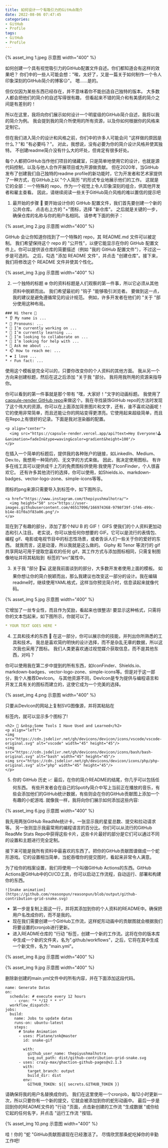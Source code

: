 ```yaml
---
title: 如何设计一个有吸引力的GitHub简介
date: 2022-08-06 07:47:45
categories:
- GitHub
- Profile
tags:
- GitHub
- Profile
---
```


{% asset_img 1.jpeg 示意图 width="400" %}

如何创建一个具有视觉吸引力的GitHub配置文件自述。你们都知道会有这样的效果吧？
你们中的一些人可能会想："唉，太好了，又是一篇关于如何制作一个令人印象深刻的GitHub简介的博客😑"。
嗯......是的。

<!--more-->

但仅仅因为某些东西已经存在，并不意味着你不能创造自己独特的版本。
大多数人都会把他们的简介的自述写得很有趣，
但看起来不错的简介和有美感的简介之间是有差别的！

所以在这里，我将向你们展示如何设计一个明星级的GitHub简介自述，我将以我的简介为例。
我会提到我的简介所使用的所有资源，以及你如何根据你的风格来定制它。

但在我们进入简介的设计和风格之前，你们中的许多人可能会问 "这样做的原因是什么？"和 "有必要吗？"。
对此，我想说，没有必要为你的简介设计风格并使其独特。
不创建readme简介没有什么大的坏处，但肯定有很多好处。

每个人都把GitHub当作他们项目的储藏室，只是简单地使用它的设计，也就是源代码控制，以及与他人合作开展项目或为开源做贡献。
但在2020年，当GitHub发布了创建我们自己独特的readme profile的新功能时，它为开发者和艺术家提供了一种方式，在GitHub上以 "个人简历 "的形式专业地展示他们的工作。
这就是它的全部：一个特殊的 repo，作为一个视觉上令人印象深刻的组合，供其他开发者和雇主查看。
因此，请继续阅读一些关于GitHub简介风格的难以置信的提示吧

1. 最开始的步骤 🐤
要开始设计你的 GitHub 配置文件，我们首先要创建一个新的公共仓库。
点击右上方的 "+"图标，选择 "新仓库"。
之后就是关键的一步，确保仓库的名称与你的用户名相同。
请参考下面的例子：

{% asset_img 2.jpg 示意图 width="400" %}

GitHub 会让你知道你找到了一个特殊的 repo，其 README.md 文件可以被定制。
我们希望保持这个 repo 的 "公开性"，以便它能显示在你的 GitHub 配置文件上。你可以提供该仓库的简要描述（例如 "我的 GitHub 配置文件"），不过这一步是可选的。
之后，勾选 "添加 README 文件"，并点击 "创建仓库"。接下来，我们将修改这个 README 文件并使其个性化。

{% asset_img 3.jpg 示意图 width="400" %}

2. 一个独特的标题 ❄️
你的资料标题是人们观察的第一件事，所以它必须从其他资料中脱颖而出。
我们希望最初的 "钩子 "能够吸引浏览者。
要做到这一点，我的建议是避免遵循常见的设计规范。
例如，许多开发者在他们的 "关于 "部分使用这种布局。

```
### Hi there 👋
* 👂 My name is ...
* 👩 Pronouns: ...
* 🔭 I’m currently working on ...
* 🌱 I’m currently learning ...
* 🤝 I’m looking to collaborate on ...
* 🤔 I’m looking for help with ...
* 💬 Ask me about ...
* 📫 How to reach me: ...
* ❤️ I love ...
* ⚡ Fun fact: ...
```

使用这个模板是完全可以的，只要你改变你的个人资料的其他方面。
我从另一个方向来创建标题，然后在这之后添加 "关于我 "部分。
我将用我所用的资源来指导你。

你可以看到的第一件事就是那个带有 "嘿，大家好！"文字的动画标题。
我使用了[capsule-render GitHub repo](https://github.com/kyechan99/capsule-render)来做这个。我在寻找装饰GitHub repo的方法时发现了这个伟大的资源。你可以在上面添加背景图片和文字，还有，谁不喜欢动画呢！它的使用非常简单，而且还能让你的网站变得更漂亮。它使用起来超级简单，而且在Repo上有很好的记录。下面是我对渲染器的配置。

```
<p align="center">
  <img src="https://capsule-render.vercel.app/api?text=Hey Everyone!🕹️&animation=fadeIn&type=waving&color=gradient&height=100"/>
</p>
```

在插入一个简单的标题后，提供我的各种账户的链接，如LinkedIn、Medium、Dev.to，我想用一种简约的、无文字的方式来做。
因此，我决定使用图标。
有许多在线工具可以提供成千上万的免费图标供使用:我使用了IconFinder，个人很喜欢它。
还有许多其他流行的选择，你可以使用，如Shields.io、markdown-badges、vector-logo-zone、simple-icons等等。

图标的png来源只需要导入到<img>标签中，如下图所示。

```
<a href="https://www.instagram.com/thepiyushmalhotra/">
  <img height="50" src="https://user-images.githubusercontent.com/46517096/166974368-9798f39f-1f46-499c-b14e-81f0a3f83a06.png"/>
</a>
```

现在到了有趣的部分，添加了那个NIU B 的 GIF！
GIFS 使我们的个人资料更加动态和引人注目。
老实说，你可以放任何你想要的 GIF。它可以是流行的表情包、编程 gif、电影或电视节目中的标志性场景，或者告诉人们一些关于你的爱好的东西。
就我而言，这是动漫，所以我就是这么做的。 Giphy 和 Tenor 等流行的 gif 共享网站可用于提取您喜欢的任何 gif，其工作方式与添加图标相同，只需复制图像地址并将其粘贴到 <img> 标签的“src”属性中。

3. 关于我 "部分 👨💻
这是我前面谈到的部分，大多数开发者使用上面的模板。
如果你想让你的简介脱颖而出，那么我建议也改变这一部分的设计。我在编辑readme时，继续使用YAML格式，这样当你预览简介时，信息读起来就像代码。

{% asset_img 5.jpg 示意图 width="400" %}

它增加了一丝专业性，而且作为奖励，看起来也很整洁! 要显示这种格式，只需将你的文本包起来，如下图所示，你就可以了。

```yaml
* YOUR TEXT GOES HERE *
```

4. 工具和技术的东西 🧰
在这一部分，你可以展示你的技能，并列出你所熟悉的工具和技术。
我总是喜欢简约明快的设计选择，而不是杂乱无章的数据，所以这次我也采用了图标。
我们人类更喜欢通过视觉媒介获取信息，而不是其他东西，对吗？

你可以使用我在第二步中提到的所有东西，如IconFinder、Shields.io、markdown-badges、vector-logo-zone、simple-icons等。但是对于这一部分，我个人推荐DevIcon。
与其他资源不同，DevIcon是专为提供与编程语言和开发工具有关的图标而建立的，这使它成为一个完美的选择。

{% asset_img 4.png 示意图 width="400" %}

只要从DevIcon的网站上复制SVG图像源，并将其粘贴在<p>标签内，就可以显示多个图标了!

```
<h2> 🚀 &nbsp;Some Tools I Have Used and Learned</h2>
<p align="left">
<img src="https://cdn.jsdelivr.net/gh/devicons/devicon/icons/vscode/vscode-original.svg" alt="vscode" width="45" height="45"/>
<img src="https://cdn.jsdelivr.net/gh/devicons/devicon/icons/bash/bash-original.svg" alt="bash" width="45" height="45"/>
<img src="https://cdn.jsdelivr.net/gh/devicons/devicon/icons/php/php-original.svg" alt="php" width="45" height="45"/>
</p>
```

5. 你的 GitHub 历史 📈
最后，在你的简介README的结尾，你几乎可以包括任何东西。
有些开发者会在自己的Spotify简介中写上当前正在播放的音乐，有些会添加他们的GitHub统计数据，有些则会在你的GitHub贡献图上添加一个有趣的小蛇游戏.
就像我一样，我将向你们展示如何添加这些内容:

{% asset_img 6.jpg 示意图 width="400" %}

我先用两张GitHub ReadMe统计卡。一张显示我的星星总数、提交和拉动请求等。
另一张则显示我最常用的编程语言的百分比。你们可以从流行的GitHub ReadMe Stats Repo中获得这些卡片，这些卡片最好的部分是它们可以通过不同的设置和主题进行完全定制。

接下来可能是我所有资料中最喜欢的东西了。把你的GitHub贡献图谱做成一个蛇形游戏。它的设置相当简单，当蛇吞噬你的提交图时，看起来非常令人满意。

为了给你的档案设置，我们将使用一个叫做GitHub Actions的东西。GitHub Actions是GitHub中的CI/CD工具，你可以启动工作流程，自动运行、部署和构建你的东西。

```
![Snake animation](https://github.com/reasonpun/reasonpun/blob/output/github-contribution-grid-snake.svg)
```

 * 第一步是复制上面这一行，并将其添加到你的个人资料的README中。确保把用户名改成你的，而不是我的。
 * 现在我们需要创建一个GitHub工作流，这样蛇形动画中的贡献图就会根据我们将要设置的cronjob进行更新。
 * 进入README仓库的 "行动 "标签，创建一个新的工作流。这将在你的版本库中生成一个新的文件夹，名为".github/workflows"，之后，它将在其中生成一个新文件，名为 "main.yml"。

{% asset_img 8.jpg 示意图 width="400" %}

{% asset_img 9.jpg 示意图 width="400" %}

删除新创建的main.yml文件中的所有内容，并在下面添加这段代码。

```
name: Generate Datas
on:
  schedule: # execute every 12 hours
    - cron: "* */12 * * *"
  workflow_dispatch:
jobs:
  build:
    name: Jobs to update datas
    runs-on: ubuntu-latest
    steps:
      # Snake Animation
      - uses: Platane/snk@master
        id: snake-gif

        with:
          github_user_name: thepiyushmalhotra
          svg_out_path: dist/github-contribution-grid-snake.svg
      - uses: crazy-max/ghaction-github-pages@v2.1.3
        with:
          target_branch: output
          build_dir: dist
        env:
          GITHUB_TOKEN: ${{ secrets.GITHUB_TOKEN }}
```

请确保将我的用户名替换成你的。
我们在这里使用一个cronjob，每12小时更新一次，所以只要你有一个新的提交，它就会被添加到你的蛇形动画中。
最后一步是回到你的README文件的 "行动 "页面，点击新创建的工作流 "生成数据 "或你给它起的任何名字，并点击 "运行工作流 "按钮。

{% asset_img 10.png 示意图 width="400" %}

哇！你的 "蛇 "GitHub贡献图谱现在已经激活了。
尽情欣赏那条蛇吃掉你的辛勤工作吧! 

<!-- https://bootcamp.uxdesign.cc/how-to-design-an-attractive-github-profile-readme-3618d6c53783 -->